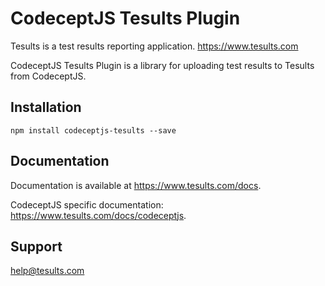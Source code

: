 # CodeceptJS Tesults Plugin

Tesults is a test results reporting application. https://www.tesults.com

CodeceptJS Tesults Plugin is a library for uploading test results to Tesults from CodeceptJS.

## Installation

`npm install codeceptjs-tesults --save`

## Documentation

Documentation is available at https://www.tesults.com/docs.

CodeceptJS specific documentation: https://www.tesults.com/docs/codeceptjs.

## Support

help@tesults.com
